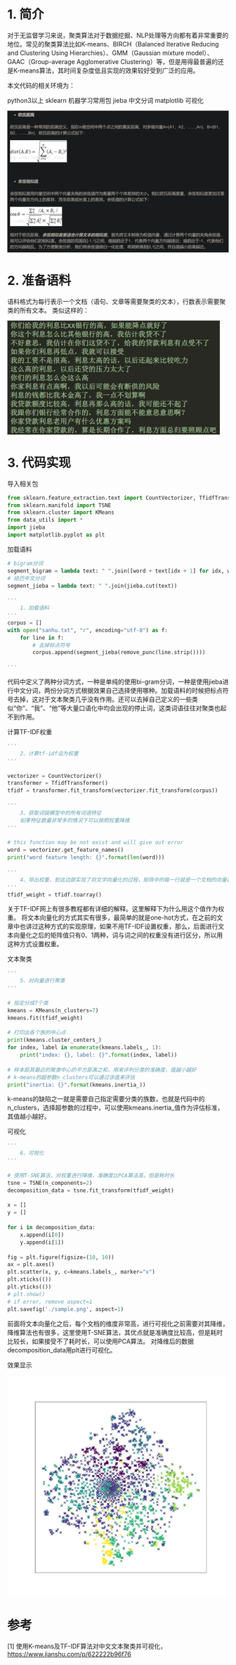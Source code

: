 # 1. 简介

对于无监督学习来说，聚类算法对于数据挖掘、NLP处理等方向都有着非常重要的地位。常见的聚类算法比如K-means、BIRCH（Balanced Iterative Reducing and Clustering Using Hierarchies）、GMM（Gaussian mixture model）、GAAC（Group-average Agglomerative Clustering）等，但是用得最普遍的还是K-means算法，其时间复杂度低且实现的效果较好受到广泛的应用。

本文代码的相关环境为：

python3以上
sklearn 机器学习常用包
jieba 中文分词
matplotlib 可视化

![](.01_tfidf_kmenas_images/距离公式.png)

# 2. 准备语料

语料格式为每行表示一个文档（语句、文章等需要聚类的文本），行数表示需要聚类的所有文本。
类似这样的：

![](.01_tfidf_kmenas_images/语料.png)

# 3. 代码实现

导入相关包

```python
from sklearn.feature_extraction.text import CountVectorizer, TfidfTransformer
from sklearn.manifold import TSNE
from sklearn.cluster import KMeans
from data_utils import *
import jieba
import matplotlib.pyplot as plt
```

加载语料

```python
# bigram分词
segment_bigram = lambda text: " ".join([word + text[idx + 1] for idx, word in enumerate(text) if idx < len(text) - 1])
# 结巴中文分词
segment_jieba = lambda text: " ".join(jieba.cut(text))

'''
    1、加载语料
'''
corpus = []
with open("sanhu.txt", "r", encoding="utf-8") as f:
    for line in f:
        # 去掉标点符号
        corpus.append(segment_jieba(remove_punc(line.strip())))

'''
```

代码中定义了两种分词方式，一种是单纯的使用bi-gram分词，一种是使用jieba进行中文分词，两份分词方式根据效果自己选择使用哪种。加载语料的时候把标点符号去掉，这对于文本聚类几乎没有作用。还可以去掉自己定义的一些类似“你”、“我”、“他”等大量口语化中均会出现的停止词，这类词语往往对聚类也起不到作用。

计算TF-IDF权重

```python
'''
    2、计算tf-idf设为权重
'''

vectorizer = CountVectorizer()
transformer = TfidfTransformer()
tfidf = transformer.fit_transform(vectorizer.fit_transform(corpus))

''' 
    3、获取词袋模型中的所有词语特征
    如果特征数量非常多的情况下可以按照权重降维
'''

# this function may be not exist and will give out error
word = vectorizer.get_feature_names()
print("word feature length: {}".format(len(word)))

''' 
    4、导出权重，到这边就实现了将文字向量化的过程，矩阵中的每一行就是一个文档的向量表示
'''
tfidf_weight = tfidf.toarray()
```

关于TF-IDF网上有很多教程都有详细的解释。这里解释下为什么用这个值作为权重。
将文本向量化的方式其实有很多，最简单的就是one-hot方式，在之前的文章中也讲过这种方式的实现原理，如果不用TF-IDF设置权重，那么，后面进行文本向量化之后的矩阵值只有0、1两种，词与词之间的权重没有进行区分，所以用这种方式设置权重。

文本聚类

```python
'''
    5、对向量进行聚类
'''

# 指定分成7个类
kmeans = KMeans(n_clusters=7)
kmeans.fit(tfidf_weight)

# 打印出各个族的中心点
print(kmeans.cluster_centers_)
for index, label in enumerate(kmeans.labels_, 1):
    print("index: {}, label: {}".format(index, label))

# 样本距其最近的聚类中心的平方距离之和，用来评判分类的准确度，值越小越好
# k-means的超参数n_clusters可以通过该值来评估
print("inertia: {}".format(kmeans.inertia_))
```

k-means的缺陷之一就是需要自己指定需要分类的族数，也就是代码中的n_clusters，选择超参数的过程中，可以使用kmeans.inertia_值作为评估标准，其值越小越好。

可视化

```python
'''
    6、可视化
'''

# 使用T-SNE算法，对权重进行降维，准确度比PCA算法高，但是耗时长
tsne = TSNE(n_components=2)
decomposition_data = tsne.fit_transform(tfidf_weight)

x = []
y = []

for i in decomposition_data:
    x.append(i[0])
    y.append(i[1])

fig = plt.figure(figsize=(10, 10))
ax = plt.axes()
plt.scatter(x, y, c=kmeans.labels_, marker="x")
plt.xticks(())
plt.yticks(())
# plt.show()
# if error, remove aspect=1
plt.savefig('./sample.png', aspect=1)
```

前面将文本向量化之后，每个文档的维度非常高，进行可视化之前需要对其降维，降维算法也有很多，这里使用T-SNE算法，其优点就是准确度比较高，但是耗时比较长，如果接受不了耗时长，可以使用PCA算法。
对降维后的数据decomposition_data用plt进行可视化。

效果显示

![](.01_tfidf_kmenas_images/聚类效果.png)

# 参考

[1] 使用K-means及TF-IDF算法对中文文本聚类并可视化，https://www.jianshu.com/p/622222b96f76
